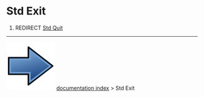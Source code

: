 # Std Exit
1.  REDIRECT [Std Quit](Std_Quit.md)



---
![](images/Button_right.svg) [documentation index](../README.md) > Std Exit
